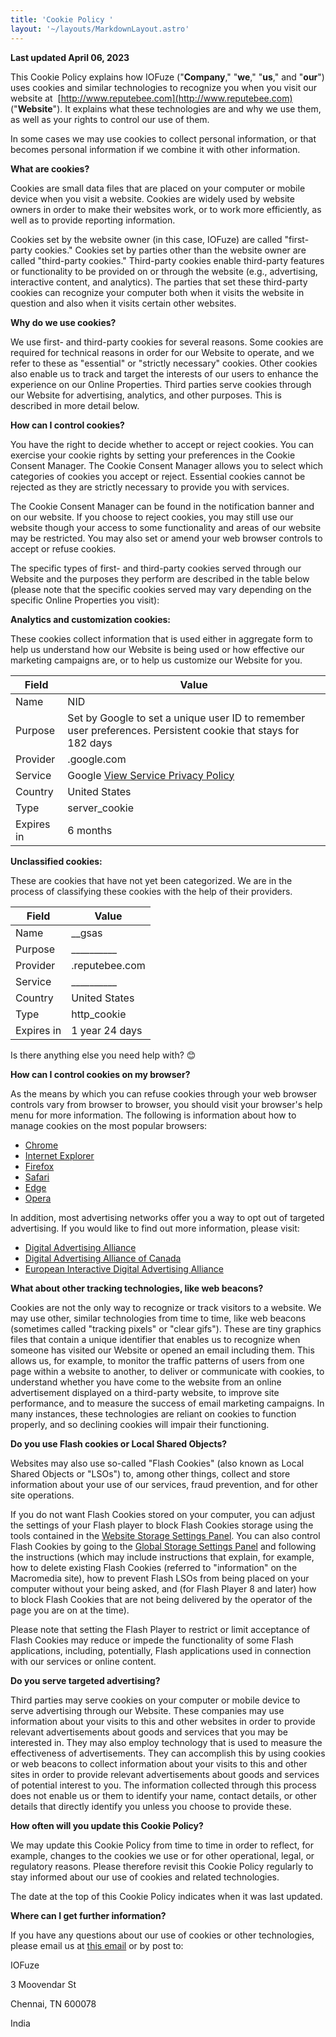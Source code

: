 ```yaml
---
title: 'Cookie Policy '
layout: '~/layouts/MarkdownLayout.astro'
---
```


**Last updated April 06, 2023**

This Cookie Policy explains how IOFuze ("**Company**," "**we**," "**us**," and "**our**") uses cookies and similar technologies to recognize you when you visit our website at  [http://www.reputebee.com](http://www.reputebee.com) ("**Website**"). It explains what these technologies are and why we use them, as well as your rights to control our use of them.

In some cases we may use cookies to collect personal information, or that becomes personal information if we combine it with other information.

**What are cookies?**

Cookies are small data files that are placed on your computer or mobile device when you visit a website. Cookies are widely used by website owners in order to make their websites work, or to work more efficiently, as well as to provide reporting information.

Cookies set by the website owner (in this case, IOFuze) are called "first-party cookies." Cookies set by parties other than the website owner are called "third-party cookies." Third-party cookies enable third-party features or functionality to be provided on or through the website (e.g., advertising, interactive content, and analytics). The parties that set these third-party cookies can recognize your computer both when it visits the website in question and also when it visits certain other websites.

**Why do we use cookies?**

  

We use first- and third-party cookies for several reasons. Some cookies are required for technical reasons in order for our Website to operate, and we refer to these as "essential" or "strictly necessary" cookies. Other cookies also enable us to track and target the interests of our users to enhance the experience on our Online Properties. Third parties serve cookies through our Website for advertising, analytics, and other purposes. This is described in more detail below.

  

**How can I control cookies?**

You have the right to decide whether to accept or reject cookies. You can exercise your cookie rights by setting your preferences in the Cookie Consent Manager. The Cookie Consent Manager allows you to select which categories of cookies you accept or reject. Essential cookies cannot be rejected as they are strictly necessary to provide you with services.

  

The Cookie Consent Manager can be found in the notification banner and on our website. If you choose to reject cookies, you may still use our website though your access to some functionality and areas of our website may be restricted. You may also set or amend your web browser controls to accept or refuse cookies.


The specific types of first- and third-party cookies served through our Website and the purposes they perform are described in the table below (please note that the specific cookies served may vary depending on the specific Online Properties you visit):

**Analytics and customization cookies:**

These cookies collect information that is used either in aggregate form to help us understand how our Website is being used or how effective our marketing campaigns are, or to help us customize our Website for you.


| Field | Value |
| --- | --- |
| Name | NID |
| Purpose | Set by Google to set a unique user ID to remember user preferences. Persistent cookie that stays for 182 days |
| Provider | .google.com |
| Service | Google [View Service Privacy Policy](https://policies.google.com/privacy) |
| Country | United States |
| Type | server_cookie |
| Expires in | 6 months |

**Unclassified cookies:**

These are cookies that have not yet been categorized. We are in the process of classifying these cookies with the help of their providers.

| Field | Value |
| --- | --- |
| Name | __gsas |
| Purpose | __________ |
| Provider | .reputebee.com |
| Service | __________ |
| Country | United States |
| Type | http_cookie |
| Expires in | 1 year 24 days |

Is there anything else you need help with? 😊

**How can I control cookies on my browser?**

As the means by which you can refuse cookies through your web browser controls vary from browser to browser, you should visit your browser's help menu for more information. The following is information about how to manage cookies on the most popular browsers:

*   [Chrome](https://support.google.com/chrome/answer/95647#zippy=%2Callow-or-block-cookies)
*   [Internet Explorer](https://support.microsoft.com/en-us/windows/delete-and-manage-cookies-168dab11-0753-043d-7c16-ede5947fc64d)
*   [Firefox](https://support.mozilla.org/en-US/kb/enhanced-tracking-protection-firefox-desktop?redirectslug=enable-and-disable-cookies-website-preferences&redirectlocale=en-US)
*   [Safari](https://support.apple.com/en-ie/guide/safari/sfri11471/mac)
*   [Edge](https://support.microsoft.com/en-us/windows/microsoft-edge-browsing-data-and-privacy-bb8174ba-9d73-dcf2-9b4a-c582b4e640dd)
*   [Opera](https://help.opera.com/en/latest/web-preferences/)

In addition, most advertising networks offer you a way to opt out of targeted advertising. If you would like to find out more information, please visit:

*   [Digital Advertising Alliance](http://www.aboutads.info/choices/)
*   [Digital Advertising Alliance of Canada](https://youradchoices.ca/)
*   [European Interactive Digital Advertising Alliance](http://www.youronlinechoices.com/)

**What about other tracking technologies, like web beacons?**

  

Cookies are not the only way to recognize or track visitors to a website. We may use other, similar technologies from time to time, like web beacons (sometimes called "tracking pixels" or "clear gifs"). These are tiny graphics files that contain a unique identifier that enables us to recognize when someone has visited our Website or opened an email including them. This allows us, for example, to monitor the traffic patterns of users from one page within a website to another, to deliver or communicate with cookies, to understand whether you have come to the website from an online advertisement displayed on a third-party website, to improve site performance, and to measure the success of email marketing campaigns. In many instances, these technologies are reliant on cookies to function properly, and so declining cookies will impair their functioning.

  

**Do you use Flash cookies or Local Shared Objects?**

Websites may also use so-called "Flash Cookies" (also known as Local Shared Objects or "LSOs") to, among other things, collect and store information about your use of our services, fraud prevention, and for other site operations.

  

If you do not want Flash Cookies stored on your computer, you can adjust the settings of your Flash player to block Flash Cookies storage using the tools contained in the [Website Storage Settings Panel](http://www.macromedia.com/support/documentation/en/flashplayer/help/settings_manager07.html). You can also control Flash Cookies by going to the [Global Storage Settings Panel](http://www.macromedia.com/support/documentation/en/flashplayer/help/settings_manager03.html) and following the instructions (which may include instructions that explain, for example, how to delete existing Flash Cookies (referred to "information" on the Macromedia site), how to prevent Flash LSOs from being placed on your computer without your being asked, and (for Flash Player 8 and later) how to block Flash Cookies that are not being delivered by the operator of the page you are on at the time).

  

Please note that setting the Flash Player to restrict or limit acceptance of Flash Cookies may reduce or impede the functionality of some Flash applications, including, potentially, Flash applications used in connection with our services or online content.

  

**Do you serve targeted advertising?**

  

Third parties may serve cookies on your computer or mobile device to serve advertising through our Website. These companies may use information about your visits to this and other websites in order to provide relevant advertisements about goods and services that you may be interested in. They may also employ technology that is used to measure the effectiveness of advertisements. They can accomplish this by using cookies or web beacons to collect information about your visits to this and other sites in order to provide relevant advertisements about goods and services of potential interest to you. The information collected through this process does not enable us or them to identify your name, contact details, or other details that directly identify you unless you choose to provide these.

  

**How often will you update this Cookie Policy?**

  

We may update this Cookie Policy from time to time in order to reflect, for example, changes to the cookies we use or for other operational, legal, or regulatory reasons. Please therefore revisit this Cookie Policy regularly to stay informed about our use of cookies and related technologies.

  

The date at the top of this Cookie Policy indicates when it was last updated.

  

**Where can I get further information?**

  

If you have any questions about our use of cookies or other technologies, please email us at <a href="&#109;&#97;&#105;&#108;&#116;&#111;&#58;&#115;&#117;&#112;&#112;&#111;&#114;&#116;&#64;&#97;&#100;&#109;&#105;&#110;&#46;&#99;&#111;&#109;">this email</a>  or by post to:

  

IOFuze

3 Moovendar St

Chennai, TN 600078

India